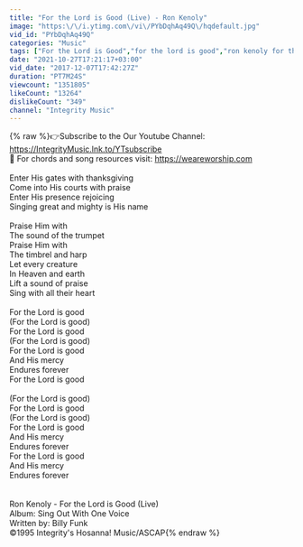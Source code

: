 ```yaml
---
title: "For the Lord is Good (Live) - Ron Kenoly"
image: "https:\/\/i.ytimg.com\/vi\/PYbDqhAq49Q\/hqdefault.jpg"
vid_id: "PYbDqhAq49Q"
categories: "Music"
tags: ["For the Lord is Good","for the lord is good","ron kenoly for the lord is good"]
date: "2021-10-27T17:21:17+03:00"
vid_date: "2017-12-07T17:42:27Z"
duration: "PT7M24S"
viewcount: "1351805"
likeCount: "13264"
dislikeCount: "349"
channel: "Integrity Music"
---
```

{% raw %}👉Subscribe to the Our Youtube Channel: <a rel="nofollow" target="blank" href="https://IntegrityMusic.lnk.to/YTsubscribe">https://IntegrityMusic.lnk.to/YTsubscribe</a><br />🎼 For chords and song resources visit: <a rel="nofollow" target="blank" href="https://weareworship.com">https://weareworship.com</a><br /><br />Enter His gates with thanksgiving<br />Come into His courts with praise<br />Enter His presence rejoicing<br />Singing great and mighty is His name<br /><br />Praise Him with<br />The sound of the trumpet<br />Praise Him with<br />The timbrel and harp<br />Let every creature<br />In Heaven and earth<br />Lift a sound of praise<br />Sing with all their heart<br /><br />For the Lord is good<br />(For the Lord is good)<br />For the Lord is good<br />(For the Lord is good)<br />For the Lord is good<br />And His mercy<br />Endures forever<br />For the Lord is good<br /><br />(For the Lord is good)<br />For the Lord is good<br />(For the Lord is good)<br />For the Lord is good<br />And His mercy<br />Endures forever<br />For the Lord is good<br />And His mercy<br />Endures forever<br /><br /><br />Ron Kenoly - For the Lord is Good (Live)<br />Album: Sing Out With One Voice<br />Written by: Billy Funk<br />©1995 Integrity's Hosanna! Music/ASCAP{% endraw %}
